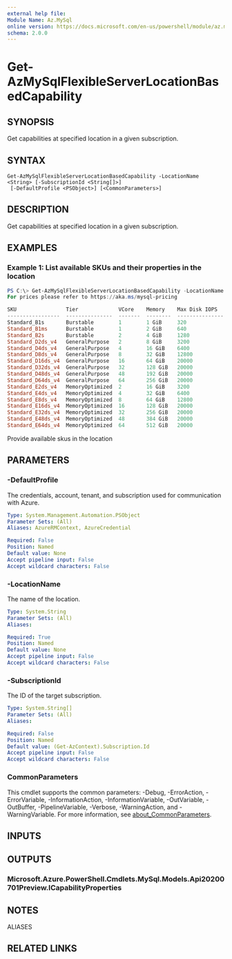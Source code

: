 ```yaml
---
external help file:
Module Name: Az.MySql
online version: https://docs.microsoft.com/en-us/powershell/module/az.mysql/get-azmysqlflexibleserverlocationbasedcapability
schema: 2.0.0
---
```


# Get-AzMySqlFlexibleServerLocationBasedCapability

## SYNOPSIS
Get capabilities at specified location in a given subscription.

## SYNTAX

```
Get-AzMySqlFlexibleServerLocationBasedCapability -LocationName <String> [-SubscriptionId <String[]>]
 [-DefaultProfile <PSObject>] [<CommonParameters>]
```

## DESCRIPTION
Get capabilities at specified location in a given subscription.

## EXAMPLES

### Example 1: List available SKUs and their properties in the location

```powershell
PS C:\> Get-AzMySqlFlexibleServerLocationBasedCapability -LocationName eastus
For prices please refer to https://aka.ms/mysql-pricing

SKU                Tier             VCore    Memory    Max Disk IOPS
-----------------  ---------------  -------  --------  ---------------
Standard_B1s       Burstable        1        1 GiB     320
Standard_B1ms      Burstable        1        2 GiB     640
Standard_B2s       Burstable        2        4 GiB     1280
Standard_D2ds_v4   GeneralPurpose   2        8 GiB     3200
Standard_D4ds_v4   GeneralPurpose   4        16 GiB    6400
Standard_D8ds_v4   GeneralPurpose   8        32 GiB    12800
Standard_D16ds_v4  GeneralPurpose   16       64 GiB    20000
Standard_D32ds_v4  GeneralPurpose   32       128 GiB   20000
Standard_D48ds_v4  GeneralPurpose   48       192 GiB   20000
Standard_D64ds_v4  GeneralPurpose   64       256 GiB   20000
Standard_E2ds_v4   MemoryOptimized  2        16 GiB    3200
Standard_E4ds_v4   MemoryOptimized  4        32 GiB    6400
Standard_E8ds_v4   MemoryOptimized  8        64 GiB    12800
Standard_E16ds_v4  MemoryOptimized  16       128 GiB   20000
Standard_E32ds_v4  MemoryOptimized  32       256 GiB   20000
Standard_E48ds_v4  MemoryOptimized  48       384 GiB   20000
Standard_E64ds_v4  MemoryOptimized  64       512 GiB   20000
```

Provide available skus in the location

## PARAMETERS

### -DefaultProfile
The credentials, account, tenant, and subscription used for communication with Azure.

```yaml
Type: System.Management.Automation.PSObject
Parameter Sets: (All)
Aliases: AzureRMContext, AzureCredential

Required: False
Position: Named
Default value: None
Accept pipeline input: False
Accept wildcard characters: False
```

### -LocationName
The name of the location.

```yaml
Type: System.String
Parameter Sets: (All)
Aliases:

Required: True
Position: Named
Default value: None
Accept pipeline input: False
Accept wildcard characters: False
```

### -SubscriptionId
The ID of the target subscription.

```yaml
Type: System.String[]
Parameter Sets: (All)
Aliases:

Required: False
Position: Named
Default value: (Get-AzContext).Subscription.Id
Accept pipeline input: False
Accept wildcard characters: False
```

### CommonParameters
This cmdlet supports the common parameters: -Debug, -ErrorAction, -ErrorVariable, -InformationAction, -InformationVariable, -OutVariable, -OutBuffer, -PipelineVariable, -Verbose, -WarningAction, and -WarningVariable. For more information, see [about_CommonParameters](http://go.microsoft.com/fwlink/?LinkID=113216).

## INPUTS

## OUTPUTS

### Microsoft.Azure.PowerShell.Cmdlets.MySql.Models.Api20200701Preview.ICapabilityProperties

## NOTES

ALIASES

## RELATED LINKS

